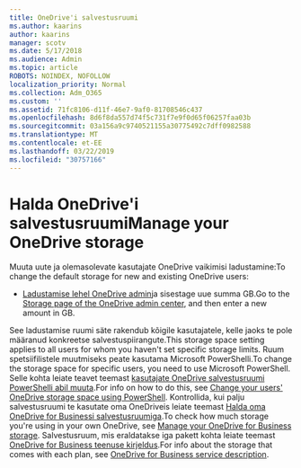 ```yaml
---
title: OneDrive'i salvestusruumi
ms.author: kaarins
author: kaarins
manager: scotv
ms.date: 5/17/2018
ms.audience: Admin
ms.topic: article
ROBOTS: NOINDEX, NOFOLLOW
localization_priority: Normal
ms.collection: Adm_O365
ms.custom: ''
ms.assetid: 71fc8106-d11f-46e7-9af0-81708546c437
ms.openlocfilehash: 8d6f8da557d74f5c731f7e9f0d65f06257faa03b
ms.sourcegitcommit: 03a156a9c9740521155a30775492c7dff0982588
ms.translationtype: MT
ms.contentlocale: et-EE
ms.lasthandoff: 03/22/2019
ms.locfileid: "30757166"
---
```

# <a name="manage-your-onedrive-storage"></a><span data-ttu-id="2c465-102">Halda OneDrive'i salvestusruumi</span><span class="sxs-lookup"><span data-stu-id="2c465-102">Manage your OneDrive storage</span></span>

<span data-ttu-id="2c465-103">Muuta uute ja olemasolevate kasutajate OneDrive vaikimisi ladustamine:</span><span class="sxs-lookup"><span data-stu-id="2c465-103">To change the default storage for new and existing OneDrive users:</span></span>
  
- <span data-ttu-id="2c465-104">[Ladustamise lehel OneDrive admin](https://admin.onedrive.com/?v=StorageSettings)ja sisestage uue summa GB.</span><span class="sxs-lookup"><span data-stu-id="2c465-104">Go to the [Storage page of the OneDrive admin center](https://admin.onedrive.com/?v=StorageSettings), and then enter a new amount in GB.</span></span>
    
<span data-ttu-id="2c465-105">See ladustamise ruumi säte rakendub kõigile kasutajatele, kelle jaoks te pole määranud konkreetse salvestuspiirangute.</span><span class="sxs-lookup"><span data-stu-id="2c465-105">This storage space setting applies to all users for whom you haven't set specific storage limits.</span></span> <span data-ttu-id="2c465-106">Ruum spetsiifilistele muutmiseks peate kasutama Microsoft PowerShelli.</span><span class="sxs-lookup"><span data-stu-id="2c465-106">To change the storage space for specific users, you need to use Microsoft PowerShell.</span></span> <span data-ttu-id="2c465-107">Selle kohta leiate teavet teemast [kasutajate OneDrive salvestusruumi PowerShelli abil muuta](https://go.microsoft.com/fwlink/?linkid=866402).</span><span class="sxs-lookup"><span data-stu-id="2c465-107">For info on how to do this, see [Change your users' OneDrive storage space using PowerShell](https://go.microsoft.com/fwlink/?linkid=866402).</span></span> <span data-ttu-id="2c465-108">Kontrollida, kui palju salvestusruumi te kasutate oma OneDriveis leiate teemast [Halda oma OneDrive for Businessi salvestusruumiga](https://go.microsoft.com/fwlink/?linkid=866429).</span><span class="sxs-lookup"><span data-stu-id="2c465-108">To check how much storage you're using in your own OneDrive, see [Manage your OneDrive for Business storage](https://go.microsoft.com/fwlink/?linkid=866429).</span></span> <span data-ttu-id="2c465-109">Salvestusruum, mis eraldatakse iga pakett kohta leiate teemast [OneDrive for Business teenuse kirjeldus](https://go.microsoft.com/fwlink/p/?LinkID=826071).</span><span class="sxs-lookup"><span data-stu-id="2c465-109">For info about the storage that comes with each plan, see [OneDrive for Business service description](https://go.microsoft.com/fwlink/p/?LinkID=826071).</span></span>
  

